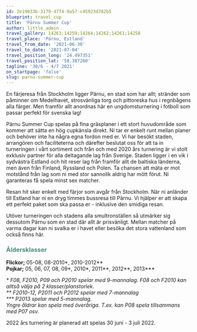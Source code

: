 ```yaml
---
id: 2e19033b-3179-47f4-9a57-c45923d782b5
blueprint: travel_cup
title: 'Pärnu Summer Cup'
author: little_admin
travel_gallery: 14263;14259;14264;14262;14261;14258
travel_place: 'Pärnu, Estland'
travel_from_date: '2021-06-30'
travel_to_date: '2021-07-04'
travel_position_long: '24.497351'
travel_position_lat: '58.387260'
tagline: '30/6 - 4/7 2021'
on_startpage: 'false'
slug: parnu-summer-cup
---
```

<p>En färjeresa från Stockholm ligger Pärnu, en stad som har allt; stränder som påminner om Medelhavet, strosvänliga torg och pittoreska hus i regnbågens alla färger. Men framför allt anordnas här en ungdomsturnering i fotboll som passar perfekt för svenska lag!</p>
<p>Pärnu Summer Cup spelas på fina gräsplaner i ett stort huvudområde som kommer att sätta en hög cupkänsla direkt. Ni tar er enkelt runt mellan planer och behöver inte ha några egna fordon med er. Vi har besökt staden, arrangören och faciliteterna och därefter beslutat oss för att ta in turneringen i vårt sortiment och från och med 2020 års turnering är vi stolt exklusiv partner för alla deltagande lag från Sverige. Staden ligger i en vik i sydvästra Estland och hit reser lag från framför allt de baltiska länderna, men även från Finland, Ryssland och Polen. Ta chansen att mäta er mot motstånd från lag som ni med stor sannolik aldrig har mött förut. Ni garanteras få spela minst sex matcher.</p>
<p>Resan hit sker enkelt med färjor som avgår från Stockholm. När ni anländer till Estland har ni en dryg timmes bussresa till Pärnu. Vi hjälper er att skapa ett perfekt paket som ska passa er - inklusive den smidiga resan.</p>
<p>Utöver turneringen och stadens alla smultronställen så utmärker sig dessutom Pärnu som en stad där allt är prisvänligt. Mellan matcher på varma dagar kan ni svalka er i havet eller besöka det stora vattenland som också finns här.</p>
<h3><span style="color: #4a8a7b;">Åldersklasser</span></h3>
<p><strong>Flickor;</strong> 05-08, 08-2010*, 2010-2012**<br />
<strong>Pojkar;</strong> 05, 06, 07, 08, 09*, 2010*, 2011**, 2012**, 2013***</p>
<p><em>* F08, F2010, P09 och P2010 spelar med 9-mannalag. F08 och F2010 kan alltså välja på 2 klasser/planstorlek.<br />
** F2010-12, P2011 och P2012 spelar med 7-mannalag<br />
*** P2013 spelar med 5-mannalag.<br />
Yngre åldrar kan spela med överåriga. T.ex. kan P08 spela tillsammans med P07 osv.</em></p>
<p>2022 års turnering är planerad att spelas 30 juni - 3 juli 2022.</p>
